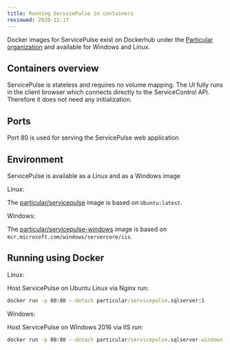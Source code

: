 ```yaml
---
title: Running ServicePulse in containers
reviewed: 2020-12-17
---
```


Docker images for ServicePulse exist on Dockerhub under the [Particular organization](https://hub.docker.com/u/particular) and available for Windows and Linux.

## Containers overview

ServicePulse is stateless and requires no volume mapping. The UI fully runs in the client browser which connects directly to the ServiceControl API. Therefore it does not need any initialization.

## Ports

Port 80 is used for serving the ServicePulse web application

## Environment

ServicePulse is available as a Linux and as a Windows image

Linux:

The [particular/servicepulse](https://hub.docker.com/r/particular/servicepulse) image is based on `Ubuntu:latest`.

Windows:

The  [particular/servicepulse-windows](https://hub.docker.com/r/particular/servicepulse) image is based on `mcr.microsoft.com/windows/servercore/iis`.

## Running using Docker

Linux:

Host ServicePulse on Ubuntu Linux via Nginx run:

```cmd
docker run -p 80:80 --detach particular/servicepulse.sqlserver:1
```

Windows:

Host ServicePulse on WIndows 2016 via IIS run:

```cmd
docker run -p 80:80 --detach particular/servicepulse.sqlserver-windows:1
```
